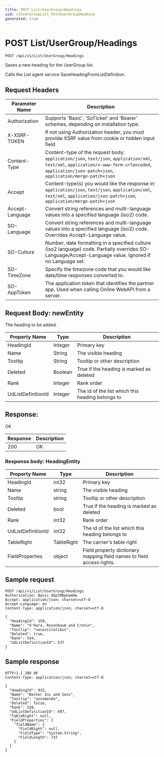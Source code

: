 ```yaml
---
title: POST List/UserGroup/Headings
uid: v1UserGroupList_PostUserGroupHeading
generated: true
---
```


# POST List/UserGroup/Headings

```http
POST /api/v1/List/UserGroup/Headings
```

Saves a new heading for the UserGroup list.


Calls the List agent service SaveHeadingFromListDefinition.







## Request Headers

| Parameter Name | Description |
|----------------|-------------|
| Authorization  | Supports 'Basic', 'SoTicket' and 'Bearer' schemes, depending on installation type. |
| X-XSRF-TOKEN   | If not using Authorization header, you must provide XSRF value from cookie or hidden input field |
| Content-Type | Content-type of the request body: `application/json`, `text/json`, `application/xml`, `text/xml`, `application/x-www-form-urlencoded`, `application/json-patch+json`, `application/merge-patch+json` |
| Accept         | Content-type(s) you would like the response in: `application/json`, `text/json`, `application/xml`, `text/xml`, `application/json-patch+json`, `application/merge-patch+json` |
| Accept-Language | Convert string references and multi-language values into a specified language (iso2) code. |
| SO-Language | Convert string references and multi-language values into a specified language (iso2) code. Overrides Accept-Language value. |
| SO-Culture | Number, date formatting in a specified culture (iso2 language) code. Partially overrides SO-Language/Accept-Language value. Ignored if no Language set. |
| SO-TimeZone | Specify the timezone code that you would like date/time responses converted to. |
| SO-AppToken | The application token that identifies the partner app. Used when calling Online WebAPI from a server. |

## Request Body: newEntity 

The heading to be added. 

| Property Name | Type |  Description |
|----------------|------|--------------|
| HeadingId | Integer | Primary key |
| Name | String | The visible heading |
| Tooltip | String | Tooltip or other description |
| Deleted | Boolean | True if the heading is marked as deleted |
| Rank | Integer | Rank order |
| UdListDefinitionId | Integer | The id of the list which this heading belongs to |

## Response:

OK

| Response | Description |
|----------------|-------------|
| 200 | OK |

### Response body: HeadingEntity

| Property Name | Type |  Description |
|----------------|------|--------------|
| HeadingId | int32 | Primary key |
| Name | string | The visible heading |
| Tooltip | string | Tooltip or other description |
| Deleted | bool | True if the heading is marked as deleted |
| Rank | int32 | Rank order |
| UdListDefinitionId | int32 | The id of the list which this heading belongs to |
| TableRight | TableRight | The carrier's table right |
| FieldProperties | object | Field property dictionary mapping field names to field access rights. |

## Sample request

```http!
POST /api/v1/List/UserGroup/Headings
Authorization: Basic dGplMDpUamUw
Accept: application/json; charset=utf-8
Accept-Language: en
Content-Type: application/json; charset=utf-8

{
  "HeadingId": 159,
  "Name": "O'Hara, Rosenbaum and Cronin",
  "Tooltip": "necessitatibus",
  "Deleted": true,
  "Rank": 544,
  "UdListDefinitionId": 537
}
```

## Sample response

```http_
HTTP/1.1 200 OK
Content-Type: application/json; charset=utf-8

{
  "HeadingId": 915,
  "Name": "Becker Inc and Sons",
  "Tooltip": "assumenda",
  "Deleted": false,
  "Rank": 520,
  "UdListDefinitionId": 697,
  "TableRight": null,
  "FieldProperties": {
    "fieldName": {
      "FieldRight": null,
      "FieldType": "System.String",
      "FieldLength": 737
    }
  }
}
```